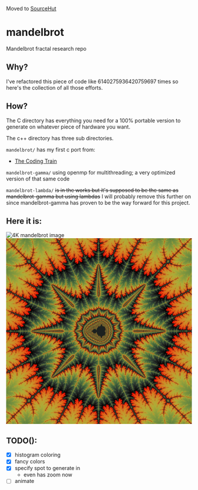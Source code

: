 Moved to [SourceHut](https://git.sr.ht/~diego-est/fractal-draw)

# mandelbrot
Mandelbrot fractal research repo

## Why?
I've refactored this piece of code like 6140275936420759697 times so here's the collection of all those efforts.

## How?
The C directory has everything you need for a 100% portable version to generate on whatever piece of hardware you want.

The c++ directory has three sub directories.

`mandelbrot/` has my first c port from:
 - [The Coding Train](https://www.youtube.com/watch?v=6z7GQewK-Ks)
 
`mandelbrot-gamma/` using openmp for multithreading; a very optimized version of that same code

`mandelbrot-lambda/` ~~is in the works but it's supposed to be the same as mandelbrot-gamma but using lambdas~~ I will probably remove this further on since mandelbrot-gamma has proven to be the way forward for this project.

## Here it is:
![4K mandelbrot image](./mandelbrot.png)
![1.5k mandelbrot image very zoomed in](./c++/mandelbrot-gamma/image.png)

## TODO():
 - [x]  histogram coloring
 - [x]  fancy colors
 - [x] specify spot to generate in
   - even has zoom now
 - [ ] animate

